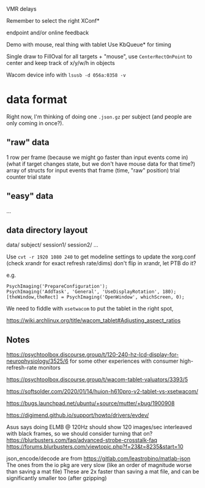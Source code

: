 VMR delays

Remember to select the right XConf*

endpoint and/or online feedback

Demo with mouse, real thing with tablet
Use KbQueue* for timing

Single draw to FillOval for all targets + "mouse", use `CenterRectOnPoint` to center and keep track of x/y/w/h in objects

Wacom device info with `lsusb -d 056a:0358 -v`

# data format

Right now, I'm thinking of doing one `.json.gz` per subject (and people are only coming in once?).

## "raw" data
1 row per frame (because we might go faster than input events come in) (what if target changes state, but we don't have mouse data for that time?)
array of structs for input events that frame (time, "raw" position)
trial counter
trial state

## "easy" data

...


## data directory layout

data/
  subject/
    session1/
    session2/
    ...


Use `cvt -r 1920 1080 240` to get modeline settings to update the xorg.conf (check xrandr for exact refresh rate/dims)
don't flip in xrandr, let PTB do it?

e.g.

```
PsychImaging('PrepareConfiguration');
PsychImaging('AddTask', 'General', 'UseDisplayRotation', 180);
[theWindow,theRect] = PsychImaging('OpenWindow', whichScreen, 0);
```

We need to fiddle with `xsetwacom` to put the tablet in the right spot,

https://wiki.archlinux.org/title/wacom_tablet#Adjusting_aspect_ratios

## Notes

https://psychtoolbox.discourse.group/t/120-240-hz-lcd-display-for-neurophysiology/3525/6 for some other experiences with consumer high-refresh-rate monitors

https://psychtoolbox.discourse.group/t/wacom-tablet-valuators/3393/5

https://softsolder.com/2020/01/14/huion-h610pro-v2-tablet-vs-xsetwacom/

https://bugs.launchpad.net/ubuntu/+source/mutter/+bug/1900908

https://digimend.github.io/support/howto/drivers/evdev/

Asus says doing ELMB @ 120Hz should show 120 images/sec interleaved with black frames, so we should
consider turning that on?
https://blurbusters.com/faq/advanced-strobe-crosstalk-faq
https://forums.blurbusters.com/viewtopic.php?f=23&t=8235&start=10

json_encode/decode are from https://gitlab.com/leastrobino/matlab-json
The ones from the io pkg are very slow (like an order of magnitude worse than saving a mat file)
These are 2x faster than saving a mat file, and can be significantly smaller too (after gzipping)
